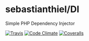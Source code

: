 # sebastianthiel/DI
Simple PHP Dependency Injector

[![Travis](https://img.shields.io/travis/sebastianthiel/DI.svg?style=flat-square)](https://travis-ci.org/sebastianthiel/DI)
[![Code Climate](https://img.shields.io/codeclimate/github/sebastianthiel/DI.svg?style=flat-square)](https://codeclimate.com/github/sebastianthiel/DI)
[![Coveralls](https://img.shields.io/coveralls/sebastianthiel/DI.svg?style=flat-square)](https://coveralls.io/github/sebastianthiel/DI?branch=master)